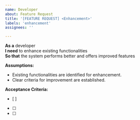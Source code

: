 ```yaml
---
name: Developer
about: Feature Request
title: '[FEATURE REQUEST] <Enhancement>'
labels: 'enhancement'
assignees: ''

---
```


**As a** developer  
**I need** to enhance existing functionalities  
**So that** the system performs better and offers improved features  

**Assumptions:** 
* Existing functionalities are identified for enhancement.
* Clear criteria for improvement are established.

**Acceptance Criteria:**
- [ ] 
- [ ] 
- [ ] 